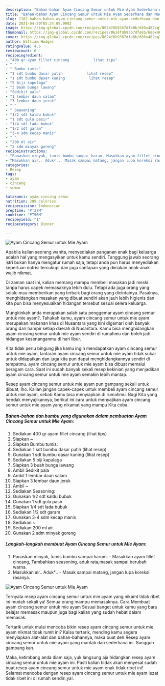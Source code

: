 ```yaml
---
description: "Bahan-bahan Ayam Cincang Semur untuk Mie Ayam Sederhana dan Mudah Dibuat"
title: "Bahan-bahan Ayam Cincang Semur untuk Mie Ayam Sederhana dan Mudah Dibuat"
slug: 1182-bahan-bahan-ayam-cincang-semur-untuk-mie-ayam-sederhana-dan-mudah-dibuat
date: 2021-04-20T05:34:09.999Z
image: https://img-global.cpcdn.com/recipes/8624f8b9367dfe8b/680x482cq70/ayam-cincang-semur-untuk-mie-ayam-foto-resep-utama.jpg
thumbnail: https://img-global.cpcdn.com/recipes/8624f8b9367dfe8b/680x482cq70/ayam-cincang-semur-untuk-mie-ayam-foto-resep-utama.jpg
cover: https://img-global.cpcdn.com/recipes/8624f8b9367dfe8b/680x482cq70/ayam-cincang-semur-untuk-mie-ayam-foto-resep-utama.jpg
author: William Hodges
ratingvalue: 4.6
reviewcount: 6
recipeingredient:
- "400 gr ayam fillet cincang           lihat tips"
- " "
- " Bumbu tumis"
- "1 sdt bumbu dasar putih           lihat resep"
- "1 sdt bumbu dasar kuning           lihat resep"
- "5 biji kapulaga"
- "3 buah bunga lawang"
- "Sedikit pala"
- "1 lembar daun salam"
- "3 lembar daun jeruk"
- " "
- " Seasoning"
- "1/2 sdt kaldu bubuk"
- "1 sdt gula pasir"
- "1/4 sdt lada bubuk"
- "1/2 sdt garam"
- "3-4 sdm kecap manis"
- " "
- "200 ml air"
- "2 sdm minyak goreng"
recipeinstructions:
- "Panaskan minyak, tumis bumbu sampai harum. Masukkan ayam fillet cincang, Tambahkan seasoning, aduk rata,masak sampai berubah warna."
- "Masukkan air.. Aduk²..  Masak sampai matang, jangan lupa koreksi rasanya."
categories:
- Resep
tags:
- ayam
- cincang
- semur

katakunci: ayam cincang semur 
nutrition: 289 calories
recipecuisine: Indonesian
preptime: "PT37M"
cooktime: "PT56M"
recipeyield: "1"
recipecategory: Dinner

---
```



![Ayam Cincang Semur untuk Mie Ayam](https://img-global.cpcdn.com/recipes/8624f8b9367dfe8b/680x482cq70/ayam-cincang-semur-untuk-mie-ayam-foto-resep-utama.jpg)

Apabila kalian seorang wanita, menyediakan panganan enak bagi keluarga adalah hal yang mengasyikan untuk kamu sendiri. Tanggung jawab seorang istri bukan hanya mengatur rumah saja, tetapi anda pun harus menyediakan keperluan nutrisi tercukupi dan juga santapan yang dimakan anak-anak wajib nikmat.

Di zaman  saat ini, kalian memang mampu membeli masakan jadi meski tanpa harus capek memasaknya lebih dulu. Tetapi ada juga orang yang selalu mau memberikan yang terbaik bagi orang yang dicintainya. Pasalnya, menghidangkan masakan yang dibuat sendiri akan jauh lebih higienis dan kita pun bisa menyesuaikan hidangan tersebut sesuai selera keluarga. 



Mungkinkah anda merupakan salah satu penggemar ayam cincang semur untuk mie ayam?. Tahukah kamu, ayam cincang semur untuk mie ayam merupakan makanan khas di Nusantara yang kini digemari oleh banyak orang dari hampir setiap daerah di Nusantara. Kamu bisa menghidangkan ayam cincang semur untuk mie ayam sendiri di rumahmu dan boleh jadi hidangan kesenanganmu di hari libur.

Kita tidak perlu bingung jika kamu ingin mendapatkan ayam cincang semur untuk mie ayam, lantaran ayam cincang semur untuk mie ayam tidak sukar untuk didapatkan dan juga kita pun dapat menghidangkannya sendiri di tempatmu. ayam cincang semur untuk mie ayam bisa dibuat memalui beragam cara. Saat ini sudah banyak sekali resep kekinian yang menjadikan ayam cincang semur untuk mie ayam semakin lebih mantap.

Resep ayam cincang semur untuk mie ayam pun gampang sekali untuk dibuat, lho. Kalian jangan capek-capek untuk membeli ayam cincang semur untuk mie ayam, sebab Kamu bisa menyiapkan di rumahmu. Bagi Kita yang hendak menyajikannya, berikut ini cara untuk menyajikan ayam cincang semur untuk mie ayam yang nikamat yang mampu Kita coba.

<!--inarticleads1-->

##### Bahan-bahan dan bumbu yang digunakan dalam pembuatan Ayam Cincang Semur untuk Mie Ayam:

1. Sediakan 400 gr ayam fillet cincang           (lihat tips)
1. Siapkan  ~
1. Siapkan  Bumbu tumis:
1. Sediakan 1 sdt bumbu dasar putih           (lihat resep)
1. Gunakan 1 sdt bumbu dasar kuning           (lihat resep)
1. Sediakan 5 biji kapulaga
1. Siapkan 3 buah bunga lawang
1. Ambil Sedikit pala
1. Ambil 1 lembar daun salam
1. Siapkan 3 lembar daun jeruk
1. Ambil  ~
1. Sediakan  Seasoning:
1. Gunakan 1/2 sdt kaldu bubuk
1. Gunakan 1 sdt gula pasir
1. Siapkan 1/4 sdt lada bubuk
1. Sediakan 1/2 sdt garam
1. Gunakan 3-4 sdm kecap manis
1. Sediakan  ~
1. Sediakan 200 ml air
1. Gunakan 2 sdm minyak goreng




<!--inarticleads2-->

##### Langkah-langkah membuat Ayam Cincang Semur untuk Mie Ayam:

1. Panaskan minyak, tumis bumbu sampai harum. - Masukkan ayam fillet cincang, Tambahkan seasoning, aduk rata,masak sampai berubah warna.
1. Masukkan air.. Aduk²..  - Masak sampai matang, jangan lupa koreksi rasanya.
<img src="//assets-global.cpcdn.com/assets/icons/button_play-2c75c40dde080a61004c1f40b05d8f140eaff45d7e9e6481dc71c63d2e7c4909.png" alt="Ayam Cincang Semur untuk Mie Ayam">



Ternyata resep ayam cincang semur untuk mie ayam yang nikamt tidak ribet ini mudah sekali ya! Semua orang mampu memasaknya. Cara Membuat ayam cincang semur untuk mie ayam Sesuai banget untuk kamu yang baru belajar memasak maupun juga bagi kalian yang sudah hebat dalam memasak.

Tertarik untuk mulai mencoba bikin resep ayam cincang semur untuk mie ayam nikmat tidak rumit ini? Kalau tertarik, mending kamu segera menyiapkan alat-alat dan bahan-bahannya, maka buat deh Resep ayam cincang semur untuk mie ayam yang mantab dan sederhana ini. Sungguh gampang kan. 

Maka, ketimbang anda diam saja, yuk langsung aja hidangkan resep ayam cincang semur untuk mie ayam ini. Pasti kalian tiidak akan menyesal sudah buat resep ayam cincang semur untuk mie ayam enak tidak ribet ini! Selamat mencoba dengan resep ayam cincang semur untuk mie ayam lezat tidak ribet ini di rumah sendiri,ya!.

